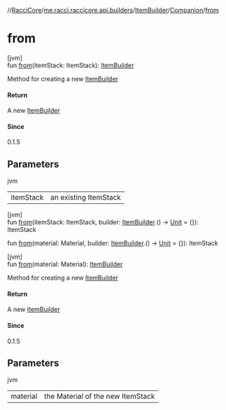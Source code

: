 //[RacciCore](../../../../index.md)/[me.racci.raccicore.api.builders](../../index.md)/[ItemBuilder](../index.md)/[Companion](index.md)/[from](from.md)

# from

[jvm]\
fun [from](from.md)(itemStack: ItemStack): [ItemBuilder](../index.md)

Method for creating a new [ItemBuilder](../index.md)

#### Return

A new [ItemBuilder](../index.md)

#### Since

0.1.5

## Parameters

jvm

| | |
|---|---|
| itemStack | an existing ItemStack |

[jvm]\
fun [from](from.md)(itemStack: ItemStack, builder: [ItemBuilder](../index.md).() -&gt; [Unit](https://kotlinlang.org/api/latest/jvm/stdlib/kotlin/-unit/index.html) = {}): ItemStack

fun [from](from.md)(material: Material, builder: [ItemBuilder](../index.md).() -&gt; [Unit](https://kotlinlang.org/api/latest/jvm/stdlib/kotlin/-unit/index.html) = {}): ItemStack

[jvm]\
fun [from](from.md)(material: Material): [ItemBuilder](../index.md)

Method for creating a new [ItemBuilder](../index.md)

#### Return

A new [ItemBuilder](../index.md)

#### Since

0.1.5

## Parameters

jvm

| | |
|---|---|
| material | the Material of the new ItemStack |
